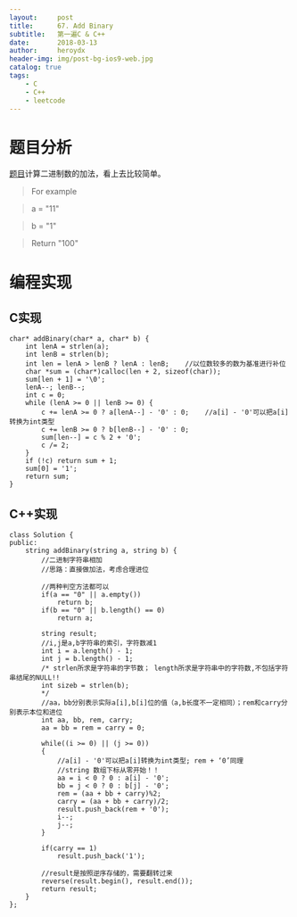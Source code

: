 ```yaml
---
layout:     post
title:      67. Add Binary
subtitle:   第一遍C & C++
date:       2018-03-13
author:     heroydx
header-img: img/post-bg-ios9-web.jpg
catalog: true
tags:
    - C
    - C++
    - leetcode
---
```

# 题目分析

[题目](https://leetcode.com/problems/add-binary/description/)计算二进制数的加法，看上去比较简单。

>For example

>a = "11"

>b = "1"

>Return "100"



# 编程实现

## C实现

    char* addBinary(char* a, char* b) {
        int lenA = strlen(a);
        int lenB = strlen(b);
        int len = lenA > lenB ? lenA : lenB;    //以位数较多的数为基准进行补位
        char *sum = (char*)calloc(len + 2, sizeof(char));
        sum[len + 1] = '\0';
        lenA--; lenB--;
        int c = 0;
        while (lenA >= 0 || lenB >= 0) {
            c += lenA >= 0 ? a[lenA--] - '0' : 0;    //a[i] - '0'可以把a[i]转换为int类型
            c += lenB >= 0 ? b[lenB--] - '0' : 0;
            sum[len--] = c % 2 + '0';
            c /= 2;
        }
        if (!c) return sum + 1;
        sum[0] = '1';
        return sum;
    }

## C++实现

    class Solution {  
    public:  
        string addBinary(string a, string b) {  
            //二进制字符串相加  
            //思路：直接做加法，考虑合理进位  
          
            //两种判空方法都可以  
            if(a == "0" || a.empty())  
                return b;  
            if(b == "0" || b.length() == 0)  
                return a;  
          
            string result;  
            //i,j是a,b字符串的索引，字符数减1  
            int i = a.length() - 1;  
            int j = b.length() - 1;  
            /* strlen所求是字符串的字节数； length所求是字符串中的字符数,不包括字符串结尾的NULL!! 
            int sizeb = strlen(b); 
            */  
            //aa，bb分别表示实际a[i],b[i]位的值（a,b长度不一定相同）；rem和carry分别表示本位和进位  
            int aa, bb, rem, carry;  
            aa = bb = rem = carry = 0;  
          
            while((i >= 0) || (j >= 0))  
            {  
                //a[i] - '0'可以把a[i]转换为int类型; rem + ‘0’同理  
                //string 数组下标从零开始！！  
                aa = i < 0 ? 0 : a[i] - '0';  
                bb = j < 0 ? 0 : b[j] - '0';  
                rem = (aa + bb + carry)%2;  
                carry = (aa + bb + carry)/2;  
                result.push_back(rem + '0');  
                i--;  
                j--;  
            }  
          
            if(carry == 1)  
                result.push_back('1');  
              
            //result是按照逆序存储的，需要翻转过来  
            reverse(result.begin(), result.end());  
            return result;  
        }  
    }; 




